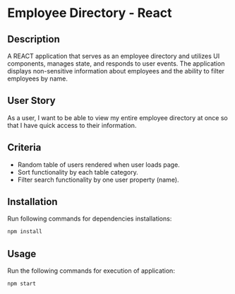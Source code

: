 # Employee Directory - React

## Description

A REACT application that serves as an employee directory and utilizes UI components, manages state, and responds to user events. The application displays non-sensitive information about employees and the ability to filter employees by name.

## User Story

As a user, I want to be able to view my entire employee directory at once so that I have quick access to their information.

## Criteria

* Random table of users rendered when user loads page.
* Sort functionality by each table category.
* Filter search functionality by one user property (name).

## Installation

Run following commands for dependencies installations:

```sh
npm install
```

## Usage

Run the following commands for execution of application:
 
```sh
npm start
```

